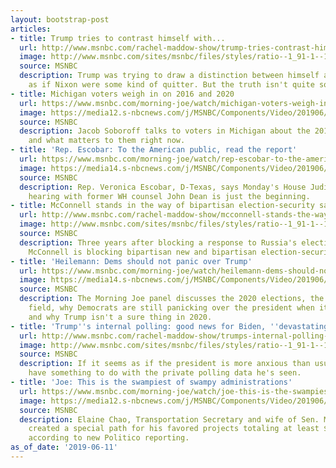 ```yaml
---
layout: bootstrap-post
articles:
- title: Trump tries to contrast himself with...
  url: http://www.msnbc.com/rachel-maddow-show/trump-tries-contrast-himself-nixon-i-dont-leave
  image: http://www.msnbc.com/sites/msnbc/files/styles/ratio--1_91-1--1200x630/public/ap_7301310194.jpg?itok=swaC80aC
  source: MSNBC
  description: Trump was trying to draw a distinction between himself and Nixon -
    as if Nixon were some kind of quitter. But the truth isn't quite so simple.
- title: Michigan voters weigh in on 2016 and 2020
  url: https://www.msnbc.com/morning-joe/watch/michigan-voters-weigh-in-on-2016-and-2020-61693509980
  image: https://media12.s-nbcnews.com/j/MSNBC/Components/Video/201906/n_mj_jacob_190611_1920x1080.nbcnews-fp-1200-630.jpg
  source: MSNBC
  description: Jacob Soboroff talks to voters in Michigan about the 2016 elections
    and what matters to them right now.
- title: 'Rep. Escobar: To the American public, read the report'
  url: https://www.msnbc.com/morning-joe/watch/rep-escobar-to-the-american-public-read-the-report-61693509611
  image: https://media14.s-nbcnews.com/j/MSNBC/Components/Video/201906/n_mj_escobar_190611_1920x1080.nbcnews-fp-1200-630.jpg
  source: MSNBC
  description: Rep. Veronica Escobar, D-Texas, says Monday's House Judiciary Committee
    hearing with former WH counsel John Dean is just the beginning.
- title: McConnell stands in the way of bipartisan election-security safeguards
  url: http://www.msnbc.com/rachel-maddow-show/mcconnell-stands-the-way-bipartisan-election-security-safeguards
  image: http://www.msnbc.com/sites/msnbc/files/styles/ratio--1_91-1--1200x630/public/gettyimages-482926760__1438798122.jpg?itok=uCluqOvi
  source: MSNBC
  description: Three years after blocking a response to Russia's election attack,
    McConnell is blocking bipartisan new and bipartisan election-security safeguards.
- title: 'Heilemann: Dems should not panic over Trump'
  url: https://www.msnbc.com/morning-joe/watch/heilemann-dems-should-not-panic-over-trump-61691461726
  image: https://media14.s-nbcnews.com/j/MSNBC/Components/Video/201906/n_mj_seven_190611_1920x1080.nbcnews-fp-1200-630.jpg
  source: MSNBC
  description: The Morning Joe panel discusses the 2020 elections, the Democratic
    field, why Democrats are still panicking over the president when it comes to re-election
    and why Trump isn't a sure thing in 2020.
- title: 'Trump''s internal polling: good news for Biden, ''devastating'' for POTUS'
  url: http://www.msnbc.com/rachel-maddow-show/trumps-internal-polling-good-news-biden-devastating-potus
  image: http://www.msnbc.com/sites/msnbc/files/styles/ratio--1_91-1--1200x630/public/589987720.jpg?itok=zfsK2tNS
  source: MSNBC
  description: If it seems as if the president is more anxious than usual, it may
    have something to do with the private polling data he's seen.
- title: 'Joe: This is the swampiest of swampy administrations'
  url: https://www.msnbc.com/morning-joe/watch/joe-this-is-the-swampiest-of-swampy-administrations-61690437552
  image: https://media12.s-nbcnews.com/j/MSNBC/Components/Video/201906/n_mj_mcconnell_190611_1920x1080.nbcnews-fp-1200-630.jpg
  source: MSNBC
  description: Elaine Chao, Transportation Secretary and wife of Sen. Mitch McConnell,
    created a special path for his favored projects totaling at least $78 million,
    according to new Politico reporting.
as_of_date: '2019-06-11'
---
```


